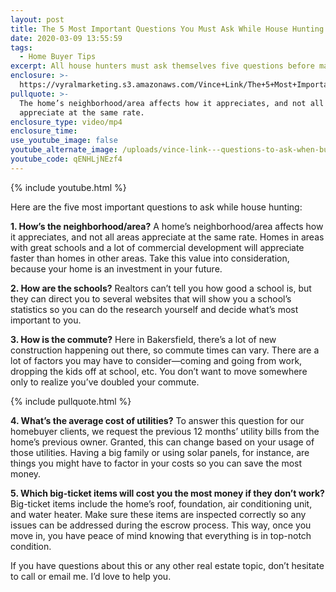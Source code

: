 ```yaml
---
layout: post
title: The 5 Most Important Questions You Must Ask While House Hunting
date: 2020-03-09 13:55:59
tags:
  - Home Buyer Tips
excerpt: All house hunters must ask themselves five questions before making a purchase.
enclosure: >-
  https://vyralmarketing.s3.amazonaws.com/Vince+Link/The+5+Most+Important+Questions+You+Must+Ask+While+House+Hunting.mp4
pullquote: >-
  The home’s neighborhood/area affects how it appreciates, and not all areas
  appreciate at the same rate.
enclosure_type: video/mp4
enclosure_time:
use_youtube_image: false
youtube_alternate_image: /uploads/vince-link---questions-to-ask-when-buying-youtube.jpg
youtube_code: qENHLjNEzf4
---
```


{% include youtube.html %}

Here are the five most important questions to ask while house hunting:

**1\. How’s the neighborhood/area?** A home’s neighborhood/area affects how it appreciates, and not all areas appreciate at the same rate. Homes in areas with great schools and a lot of commercial development will appreciate faster than homes in other areas. Take this value into consideration, because your home is an investment in your future.

**2\. How are the schools?** Realtors can’t tell you how good a school is, but they can direct you to several websites that will show you a school’s statistics so you can do the research yourself and decide what’s most important to you.&nbsp;

**3\. How is the commute?** Here in Bakersfield, there’s a lot of new construction happening out there, so commute times can vary. There are a lot of factors you may have to consider—coming and going from work, dropping the kids off at school, etc. You don’t want to move somewhere only to realize you’ve doubled your commute.&nbsp;

{% include pullquote.html %}

**4\. What’s the average cost of utilities?** To answer this question for our homebuyer clients, we request the previous 12 months’ utility bills from the home’s previous owner. Granted, this can change based on your usage of those utilities. Having a big family or using solar panels, for instance, are things you might have to factor in your costs so you can save the most money.&nbsp;

**5\. Which big-ticket items will cost you the most money if they don’t work?** Big-ticket items include the home’s roof, foundation, air conditioning unit, and water heater. Make sure these items are inspected correctly so any issues can be addressed during the escrow process. This way, once you move in, you have peace of mind knowing that everything is in top-notch condition.

If you have questions about this or any other real estate topic, don’t hesitate to call or email me. I’d love to help you.